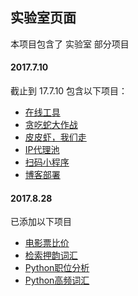 ## 实验室页面

本项目包含了 实验室 部分项目

#### 2017.7.10

截止到 17.7.10 包含以下项目：

- [在线工具](http://lab.crossincode.com/tools/)
- [贪吃蛇大作战](http://lab.crossincode.com/snake/)
- [皮皮虾，我们走](http://lab.crossincode.com/ppx/)
- [IP代理池](http://lab.crossincode.com/proxy/)
- [扫码小程序](http://lab.crossincode.com/minaqr/)
- [博客部署](http://lab.crossincode.com/deploy/)

#### 2017.8.28

已添加以下项目

- [电影票比价](http://lab.crossincode.com/movie/)
- [检索押韵词汇](http://lab.crossincode.com/movie/)
- [Python职位分析](http://lab.crossincode.com/offer/)
- [Python高频词汇](http://lab.crossincode.com/recite/)


 
